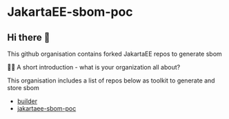 # JakartaEE-sbom-poc

## Hi there 👋

This github organisation contains forked JakartaEE repos to generate sbom


🙋‍♀️ A short introduction - what is your organization all about?

This organisation includes a list of repos below as toolkit to generate and store sbom

* [builder](https://github.com/JakartaEE-sbom-poc/builder)
* [jakartaee-sbom-poc](https://github.com/JakartaEE-sbom-poc/jakartaee-sbom-poc)

<!--

**Here are some ideas to get you started:**


🌈 Contribution guidelines - how can the community get involved?
👩‍💻 Useful resources - where can the community find your docs? Is there anything else the community should know?
🍿 Fun facts - what does your team eat for breakfast?
🧙 Remember, you can do mighty things with the power of [Markdown](https://docs.github.com/github/writing-on-github/getting-started-with-writing-and-formatting-on-github/basic-writing-and-formatting-syntax)
-->
